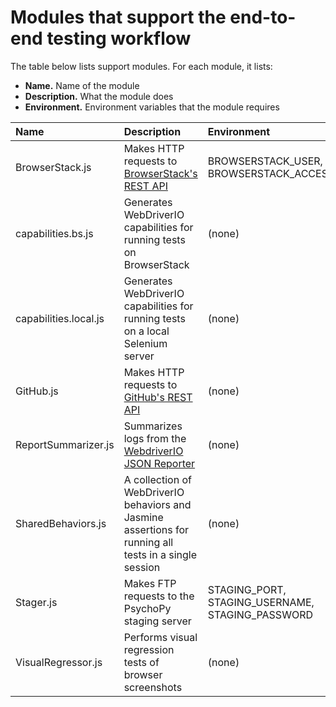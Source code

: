 # Modules that support the end-to-end testing workflow

The table below lists support modules. For each module, it lists:
* **Name.** Name of the module
* **Description.** What the module does
* **Environment.** Environment variables that the module requires

Name | Description | Environment 
:--- | :--- | :--- 
BrowserStack.js | Makes HTTP requests to [BrowserStack's REST API](https://www.browserstack.com/docs/automate/api-reference/selenium/introduction) | BROWSERSTACK_USER, BROWSERSTACK_ACCESSKEY
capabilities.bs.js | Generates WebDriverIO capabilities for running tests on BrowserStack | (none)
capabilities.local.js | Generates WebDriverIO capabilities for running tests on a local Selenium server | (none)
GitHub.js | Makes HTTP requests to [GitHub's REST API](https://docs.github.com/en/free-pro-team@latest/rest) | (none)
ReportSummarizer.js | Summarizes logs from the [WebdriverIO JSON Reporter](https://webdriver.io/docs/wdio-json-reporter.html) | (none)
SharedBehaviors.js | A collection of WebDriverIO behaviors and Jasmine assertions for running all tests in a single session | (none)
Stager.js | Makes FTP requests to the PsychoPy staging server| STAGING_PORT, STAGING_USERNAME, STAGING_PASSWORD
VisualRegressor.js | Performs visual regression tests of browser screenshots | (none)
